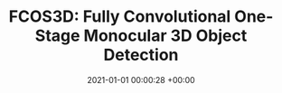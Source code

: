 ---
layout: post
title:  "FCOS3D: Fully Convolutional One-Stage Monocular 3D Object Detection"
date:   2021-01-01 00:00:28 +00:00
image: pubs/2021.FCOS3D/fcos3d.png
categories: research
sub_fields: "Pioneering Research on Embodied AI"

# author: ""
authors: "<u>Tai Wang</u>, Xinge Zhu, <strong>Jiangmiao Pang</strong>, Dahua Lin"
venue: "International Conference on Computer Vision Workshops (ICCVW)"
# page: 
arxiv: https://arxiv.org/abs/2104.10956
# paper: 
code: https://github.com/open-mmlab/mmdetection3d/tree/master/configs/fcos3d
# poster: pubs/2021.K-Net/poster.jpeg
# video: 
slide: pubs/2021.FCOS3D/FCOS3D.pdf
zhihu: https://zhuanlan.zhihu.com/p/400191167
bibtex: pubs/2021.FCOS3D/bibtex.txt
highlight: Best Paper Award at ICCV 2021 workshop on 3DODI
---